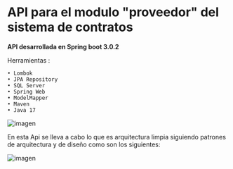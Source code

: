 # API para el modulo "proveedor" del sistema de contratos

**API desarrollada en Spring boot 3.0.2**

Herramientas : 

    • Lombok
    • JPA Repository
    • SQL Server
    • Spring Web
    • ModelMapper
    • Maven
    • Java 17
 
 ![imagen](https://github.com/AldoRomeroJimenez/proveedorAPI/assets/112647926/6b6784c5-f7c1-4147-9042-f15f49fb9b9f)


En esta Api se lleva a cabo lo que es arquitectura limpia siguiendo patrones de arquitectura y de diseño como son los siguientes:

![imagen](https://github.com/AldoRomeroJimenez/proveedorAPI/assets/112647926/475fa643-b2e7-455f-96c7-b71d9f99aaba)
